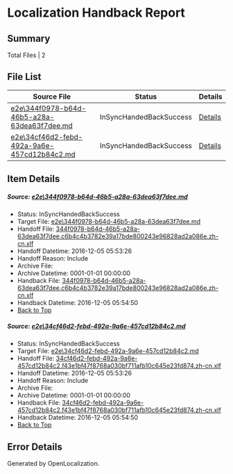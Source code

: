 # <a name='report-top'></a> Localization Handback Report

## Summary
 Total Files | 2

## File List
 Source File | Status | Details 
 ----------- | ------ | ------- 
 [e2e\344f0978-b64d-46b5-a28a-63dea63f7dee.md](https://github.com/OpenLocalizationTestOrg/ol-test0/blob/f7ed71e132515a2c8e32cef0a6e6091b1adcbb46/e2e/344f0978-b64d-46b5-a28a-63dea63f7dee.md) | InSyncHandedBackSuccess | [Details](#3f2343369fb2216c9080e55dc0f88f430e80e4181)
 [e2e\34cf46d2-febd-492a-9a6e-457cd12b84c2.md](https://github.com/OpenLocalizationTestOrg/ol-test0/blob/f7ed71e132515a2c8e32cef0a6e6091b1adcbb46/e2e/34cf46d2-febd-492a-9a6e-457cd12b84c2.md) | InSyncHandedBackSuccess | [Details](#8b9070394b2d803de1a7dcd0ade0449076242c202)

## Item Details
##### <a name='3f2343369fb2216c9080e55dc0f88f430e80e4181'></a> Source: [e2e\344f0978-b64d-46b5-a28a-63dea63f7dee.md](https://github.com/OpenLocalizationTestOrg/ol-test0/blob/f7ed71e132515a2c8e32cef0a6e6091b1adcbb46/e2e/344f0978-b64d-46b5-a28a-63dea63f7dee.md)
* Status: InSyncHandedBackSuccess
* Target File: [e2e\344f0978-b64d-46b5-a28a-63dea63f7dee.md](https://github.com/OpenLocalizationTestOrg/ol-test0-zhcn/blob/8247ebb60dddca05ba32ff2643afeb1d253b7be6/e2e/344f0978-b64d-46b5-a28a-63dea63f7dee.md)
* Handoff File: [344f0978-b64d-46b5-a28a-63dea63f7dee.c6b4c4b3782e39a17bde800243e96828ad2a086e.zh-cn.xlf](https://github.com/OpenLocalizationTestOrg/ol-test0-handoff/blob/c673bd1850c3b327362573c027f1655cc96ae54b/ol-handoff/OpenLocalizationTestOrg/ol-test0-zhcn/shujia/ht/344f0978-b64d-46b5-a28a-63dea63f7dee.c6b4c4b3782e39a17bde800243e96828ad2a086e.zh-cn.xlf)
* Handoff Datetime: 2016-12-05 05:53:26
* Handoff Reason: Include
* Archive File: 
* Archive Datetime: 0001-01-01 00:00:00
* Handback File: [344f0978-b64d-46b5-a28a-63dea63f7dee.c6b4c4b3782e39a17bde800243e96828ad2a086e.zh-cn.xlf](https://github.com/OpenLocalizationTestOrg/ol-test0-handback/blob/0a81312c7290d72d4f370fc5d78167006ec58c9f/ol-handback/OpenLocalizationTestOrg/ol-test0-zhcn/shujia/ht/344f0978-b64d-46b5-a28a-63dea63f7dee.c6b4c4b3782e39a17bde800243e96828ad2a086e.zh-cn.xlf)
* Handback Datetime: 2016-12-05 05:54:50
* [Back to Top](#report-top)

##### <a name='8b9070394b2d803de1a7dcd0ade0449076242c202'></a> Source: [e2e\34cf46d2-febd-492a-9a6e-457cd12b84c2.md](https://github.com/OpenLocalizationTestOrg/ol-test0/blob/f7ed71e132515a2c8e32cef0a6e6091b1adcbb46/e2e/34cf46d2-febd-492a-9a6e-457cd12b84c2.md)
* Status: InSyncHandedBackSuccess
* Target File: [e2e\34cf46d2-febd-492a-9a6e-457cd12b84c2.md](https://github.com/OpenLocalizationTestOrg/ol-test0-zhcn/blob/8247ebb60dddca05ba32ff2643afeb1d253b7be6/e2e/34cf46d2-febd-492a-9a6e-457cd12b84c2.md)
* Handoff File: [34cf46d2-febd-492a-9a6e-457cd12b84c2.f43e1bf47f8768a030bf711afb10c645e23fd874.zh-cn.xlf](https://github.com/OpenLocalizationTestOrg/ol-test0-handoff/blob/c673bd1850c3b327362573c027f1655cc96ae54b/ol-handoff/OpenLocalizationTestOrg/ol-test0-zhcn/shujia/ht/34cf46d2-febd-492a-9a6e-457cd12b84c2.f43e1bf47f8768a030bf711afb10c645e23fd874.zh-cn.xlf)
* Handoff Datetime: 2016-12-05 05:53:26
* Handoff Reason: Include
* Archive File: 
* Archive Datetime: 0001-01-01 00:00:00
* Handback File: [34cf46d2-febd-492a-9a6e-457cd12b84c2.f43e1bf47f8768a030bf711afb10c645e23fd874.zh-cn.xlf](https://github.com/OpenLocalizationTestOrg/ol-test0-handback/blob/0a81312c7290d72d4f370fc5d78167006ec58c9f/ol-handback/OpenLocalizationTestOrg/ol-test0-zhcn/shujia/ht/34cf46d2-febd-492a-9a6e-457cd12b84c2.f43e1bf47f8768a030bf711afb10c645e23fd874.zh-cn.xlf)
* Handback Datetime: 2016-12-05 05:54:50
* [Back to Top](#report-top)


## Error Details

Generated by OpenLocalization.
